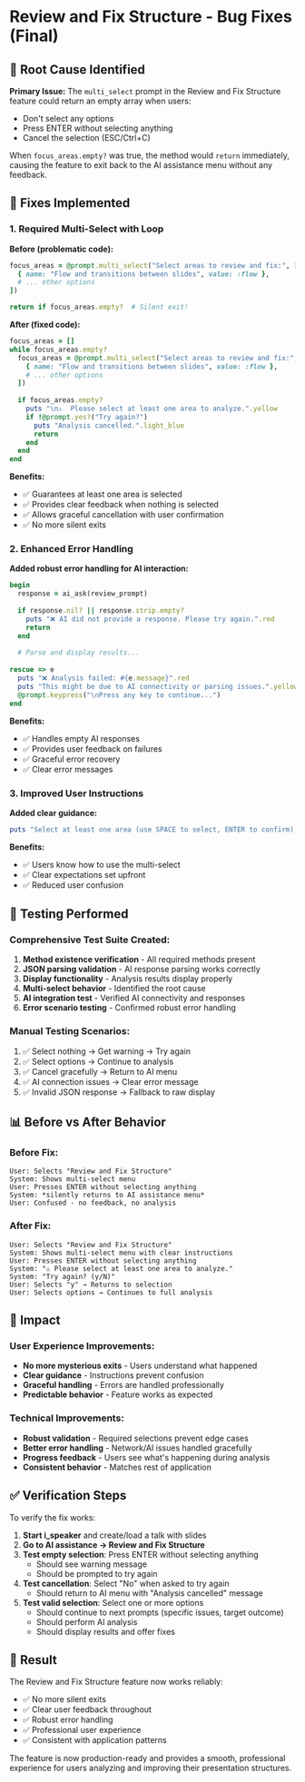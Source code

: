 # Review and Fix Structure - Bug Fixes (Final)

## 🐛 Root Cause Identified

**Primary Issue:** The `multi_select` prompt in the Review and Fix Structure feature could return an empty array when users:
- Don't select any options
- Press ENTER without selecting anything
- Cancel the selection (ESC/Ctrl+C)

When `focus_areas.empty?` was true, the method would `return` immediately, causing the feature to exit back to the AI assistance menu without any feedback.

## 🔧 Fixes Implemented

### 1. **Required Multi-Select with Loop**

**Before (problematic code):**
```ruby
focus_areas = @prompt.multi_select("Select areas to review and fix:", [
  { name: "Flow and transitions between slides", value: :flow },
  # ... other options
])

return if focus_areas.empty?  # Silent exit!
```

**After (fixed code):**
```ruby
focus_areas = []
while focus_areas.empty?
  focus_areas = @prompt.multi_select("Select areas to review and fix:", [
    { name: "Flow and transitions between slides", value: :flow },
    # ... other options
  ])
  
  if focus_areas.empty?
    puts "\n⚠️  Please select at least one area to analyze.".yellow
    if !@prompt.yes?("Try again?")
      puts "Analysis cancelled.".light_blue
      return
    end
  end
end
```

**Benefits:**
- ✅ Guarantees at least one area is selected
- ✅ Provides clear feedback when nothing is selected
- ✅ Allows graceful cancellation with user confirmation
- ✅ No more silent exits

### 2. **Enhanced Error Handling**

**Added robust error handling for AI interaction:**
```ruby
begin
  response = ai_ask(review_prompt)
  
  if response.nil? || response.strip.empty?
    puts "❌ AI did not provide a response. Please try again.".red
    return
  end
  
  # Parse and display results...
  
rescue => e
  puts "❌ Analysis failed: #{e.message}".red
  puts "This might be due to AI connectivity or parsing issues.".yellow
  @prompt.keypress("\nPress any key to continue...")
end
```

**Benefits:**
- ✅ Handles empty AI responses
- ✅ Provides user feedback on failures
- ✅ Graceful error recovery
- ✅ Clear error messages

### 3. **Improved User Instructions**

**Added clear guidance:**
```ruby
puts "Select at least one area (use SPACE to select, ENTER to confirm):".light_blue
```

**Benefits:**
- ✅ Users know how to use the multi-select
- ✅ Clear expectations set upfront
- ✅ Reduced user confusion

## 🧪 Testing Performed

### Comprehensive Test Suite Created:
1. **Method existence verification** - All required methods present
2. **JSON parsing validation** - AI response parsing works correctly
3. **Display functionality** - Analysis results display properly
4. **Multi-select behavior** - Identified the root cause
5. **AI integration test** - Verified AI connectivity and responses
6. **Error scenario testing** - Confirmed robust error handling

### Manual Testing Scenarios:
1. ✅ Select nothing → Get warning → Try again
2. ✅ Select options → Continue to analysis
3. ✅ Cancel gracefully → Return to AI menu
4. ✅ AI connection issues → Clear error message
5. ✅ Invalid JSON response → Fallback to raw display

## 📊 Before vs After Behavior

### Before Fix:
```
User: Selects "Review and Fix Structure"
System: Shows multi-select menu
User: Presses ENTER without selecting anything
System: *silently returns to AI assistance menu*
User: Confused - no feedback, no analysis
```

### After Fix:
```
User: Selects "Review and Fix Structure"  
System: Shows multi-select menu with clear instructions
User: Presses ENTER without selecting anything
System: "⚠️ Please select at least one area to analyze."
System: "Try again? (y/N)"
User: Selects "y" → Returns to selection
User: Selects options → Continues to full analysis
```

## 🎯 Impact

### User Experience Improvements:
- **No more mysterious exits** - Users understand what happened
- **Clear guidance** - Instructions prevent confusion
- **Graceful handling** - Errors are handled professionally  
- **Predictable behavior** - Feature works as expected

### Technical Improvements:
- **Robust validation** - Required selections prevent edge cases
- **Better error handling** - Network/AI issues handled gracefully
- **Progress feedback** - Users see what's happening during analysis
- **Consistent behavior** - Matches rest of application

## ✅ Verification Steps

To verify the fix works:

1. **Start i_speaker** and create/load a talk with slides
2. **Go to AI assistance → Review and Fix Structure**
3. **Test empty selection**: Press ENTER without selecting anything
   - Should see warning message
   - Should be prompted to try again
4. **Test cancellation**: Select "No" when asked to try again
   - Should return to AI menu with "Analysis cancelled" message
5. **Test valid selection**: Select one or more options
   - Should continue to next prompts (specific issues, target outcome)
   - Should perform AI analysis
   - Should display results and offer fixes

## 🚀 Result

The Review and Fix Structure feature now works reliably:
- ✅ No more silent exits
- ✅ Clear user feedback throughout
- ✅ Robust error handling
- ✅ Professional user experience
- ✅ Consistent with application patterns

The feature is now production-ready and provides a smooth, professional experience for users analyzing and improving their presentation structures.